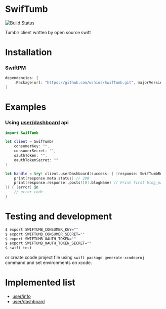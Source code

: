 SwifTumb
=========
[![Build Status](https://travis-ci.org/ushios/SwifTumb.svg?branch=master)](https://travis-ci.org/ushios/SwifTumb)

Tumblr client written by open source swift

Installation
============

### SwiftPM

```swift
dependencies: [
    .Package(url: "https://github.com/ushios/SwifTumb.git", majorVersion: 0)
]
```

Examples
========

### Using [user/dashboard](https://www.tumblr.com/docs/en/api/v2#m-ug-dashboard) api

```swift
import SwifTumb

let client = SwifTumb(
    consumerKey: "",
    consumerSecret: "",
    oauthToken: "",
    oauthTokenSecret: ""
)

let handle = try! client.userDashboard(success: { (response: SwifTumbResponse) in
    print(response.meta.status) // 200
    print(response.response!.posts![0].blogName) // Print first blog_name of post list
}) { (error) in
    // error code
}

```

Testing and development
====================

```bash
$ export SWIFTUMB_CONSUMER_KEY=""
$ export SWIFTUMB_CONSUMER_SECRET=""
$ export SWIFTUMB_OAUTH_TOKEN=""
$ export SWIFTUMB_OAUTH_TOKEN_SECRET=""
$ swift test
```

or create xcode project file using `swift package generate-xcodeproj` command and set environments on xcode.


Implemented list
==================

- [user/info](https://www.tumblr.com/docs/en/api/v2#m-up-info)
- [user/dashboard](https://www.tumblr.com/docs/en/api/v2#m-ug-dashboard)
